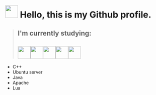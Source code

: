 # <img src="https://thumbs.gfycat.com/HeartfeltLargeBobolink-max-1mb.gif" width="40px" height="40px">  Hello, this is my Github profile.
>##  I'm currently studying:
>## <img src="https://cdn.jsdelivr.net/gh/devicons/devicon/icons/cplusplus/cplusplus-original.svg" width="40px" height="40px"><img src="https://cdn.jsdelivr.net/gh/devicons/devicon/icons/ubuntu/ubuntu-plain-wordmark.svg" width="40px" height="40px"/><img src="https://cdn.jsdelivr.net/gh/devicons/devicon/icons/java/java-original-wordmark.svg" width="40px" height="40px"/><img src="https://cdn.jsdelivr.net/gh/devicons/devicon/icons/apache/apache-plain-wordmark.svg" width="40px" height="40px"/><img src="https://cdn.jsdelivr.net/gh/devicons/devicon/icons/lua/lua-original.svg" width="40px" height="40px" />
+ C++
+ Ubuntu server
+ Java
+ Apache
+ Lua
